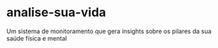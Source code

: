 # analise-sua-vida
Um sistema de monitoramento que gera insights sobre os pilares da sua saúde física e mental

